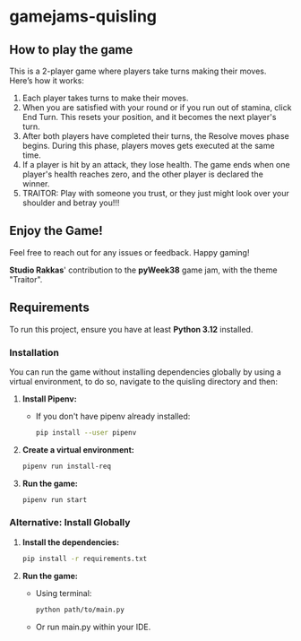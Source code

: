 # gamejams-quisling

## How to play the game

This is a 2-player game where players take turns making their moves. Here’s how it works:

1. Each player takes turns to make their moves.
2. When you are satisfied with your round or if you run out of stamina, click End Turn. This resets your position, and it becomes the next player's turn.
3. After both players have completed their turns, the Resolve moves phase begins. During this phase, players moves gets executed at the same time.
4. If a player is hit by an attack, they lose health. The game ends when one player's health reaches zero, and the other player is declared the winner.
5. TRAITOR: Play with someone you trust, or they just might look over your shoulder and betray you!!!

## Enjoy the Game!
Feel free to reach out for any issues or feedback. Happy gaming!

**Studio Rakkas**' contribution to the **pyWeek38** game jam, with the theme "Traitor".

## Requirements

To run this project, ensure you have at least **Python 3.12** installed.

### Installation

You can run the game without installing dependencies globally by using a virtual environment, to do so, navigate to the quisling directory and then:

1. **Install Pipenv:**
   - If you don't have pipenv already installed:
     ```bash
     pip install --user pipenv
     ```

1. **Create a virtual environment:**
   ```bash
   pipenv run install-req
   ```

2. **Run the game:**
   ```bash
   pipenv run start 
   ```

### Alternative: Install Globally

1. **Install the dependencies:**
   ```bash
   pip install -r requirements.txt
   ```

2. **Run the game:**
   - Using terminal:
     ```bash
     python path/to/main.py
     ```
   - Or run main.py within your IDE.


